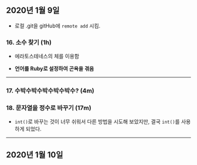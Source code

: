 ## 2020년 1월 9일  

- 로컬 .git을 gitHub에 `remote add` 시킴.

### 16. 소수 찾기 (1h)

- 에라토스테네스의 체를 이용함

- __언어를 Ruby로 설정하여 곤욕을 겪음__

---

### 17. 수박수박수박수박수박수? (4m)

### 18. 문자열을 정수로 바꾸기 (17m)

- `int()`로 바꾸는 것이 너무 쉬워서 다른 방법을 시도해 보았지만, 결국 `int()`를 사용하게 되었다.
---

## 2020년 1월 10일 
